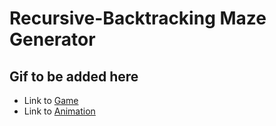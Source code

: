 # Recursive-Backtracking Maze Generator
## Gif to be added here
- Link to [Game](https://shaikh-ubaid.github.io/Maze-Generator-VanillaJS/index.html) 
- Link to [Animation](https://shaikh-ubaid.github.io/Maze-Generator-VanillaJS/animation.html)